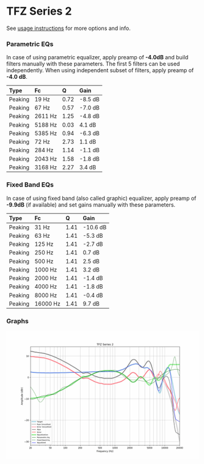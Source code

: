 # TFZ Series 2
See [usage instructions](https://github.com/jaakkopasanen/AutoEq#usage) for more options and info.

### Parametric EQs
In case of using parametric equalizer, apply preamp of **-4.0dB** and build filters manually
with these parameters. The first 5 filters can be used independently.
When using independent subset of filters, apply preamp of **-4.0 dB**.

| Type    | Fc      |    Q | Gain    |
|:--------|:--------|:-----|:--------|
| Peaking | 19 Hz   | 0.72 | -8.5 dB |
| Peaking | 67 Hz   | 0.57 | -7.0 dB |
| Peaking | 2611 Hz | 1.25 | -4.8 dB |
| Peaking | 5188 Hz | 0.03 | 4.1 dB  |
| Peaking | 5385 Hz | 0.94 | -6.3 dB |
| Peaking | 72 Hz   | 2.73 | 1.1 dB  |
| Peaking | 284 Hz  | 1.14 | -1.1 dB |
| Peaking | 2043 Hz | 1.58 | -1.8 dB |
| Peaking | 3168 Hz | 2.27 | 3.4 dB  |

### Fixed Band EQs
In case of using fixed band (also called graphic) equalizer, apply preamp of **-9.9dB**
(if available) and set gains manually with these parameters.

| Type    | Fc       |    Q | Gain     |
|:--------|:---------|:-----|:---------|
| Peaking | 31 Hz    | 1.41 | -10.6 dB |
| Peaking | 63 Hz    | 1.41 | -5.3 dB  |
| Peaking | 125 Hz   | 1.41 | -2.7 dB  |
| Peaking | 250 Hz   | 1.41 | 0.7 dB   |
| Peaking | 500 Hz   | 1.41 | 2.5 dB   |
| Peaking | 1000 Hz  | 1.41 | 3.2 dB   |
| Peaking | 2000 Hz  | 1.41 | -1.4 dB  |
| Peaking | 4000 Hz  | 1.41 | -1.8 dB  |
| Peaking | 8000 Hz  | 1.41 | -0.4 dB  |
| Peaking | 16000 Hz | 1.41 | 9.7 dB   |

### Graphs
![](./TFZ%20Series%202.png)